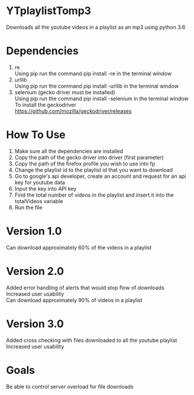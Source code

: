 # YTplaylistTomp3
Downloads all the youtube videos in a playlist as an mp3 using python 3.6

# Dependencies
1. re  
Using pip run the command pip install -re in the terminal window    
2. urllib  
Using pip run the command pip install -urllib in the terminal window      
3. selenium  (gecko driver must be installed)  
Using pip run the command pip install -selenium in the terminal window  
To install the geckodriver https://github.com/mozilla/geckodriver/releases  
# How To Use
1. Make sure all the dependencies are installed  
2. Copy the path of the gecko driver into driver (first parameter)  
3. Copy the path of the firefox profile you wish to use into fp  
4. Change the playlist id to the playlist id that you want to download  
5. Go to google's api developer, create an account and request for an api key for youtube data
6. Input the key into API key
7. Find the total number of videos in the playlist and insert it into the totalVideos variable
8. Run the file

# Version 1.0  
Can download approximately 60% of the videos in a playlist

# Version 2.0
Added error handling of alerts that would stop flow of downloads  
Increased user usability  
Can download approximately 90% of videos in a playlist

# Version 3.0
Added cross checking with files downloaded to all the youtube playlist  
Increased user usability 

# Goals
Be able to control server overload for file downloads

